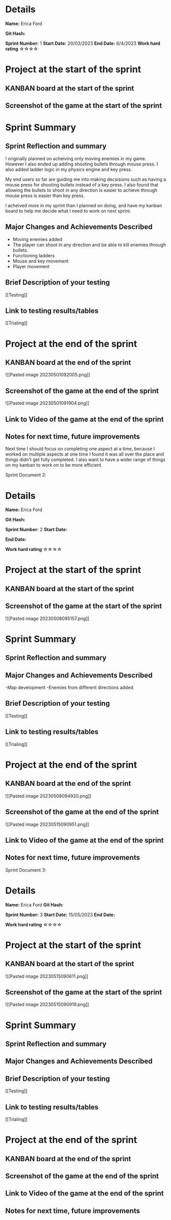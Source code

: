 # Details
**Name:**
Erica Ford

**Git Hash:**

**Sprint Number:**
1
**Start Date:**
20/03/2023
**End Date:**
6/4/2023
**Work hard rating**
☆☆☆☆

# Project at the start of the sprint
## **KANBAN board at the start of the sprint**

## **Screenshot of the game at the start of the sprint**

# Sprint Summary
## **Sprint Reflection and summary**
I originally planned on acheiving only moving enemies in my game. However I also ended up adding shooting bullets through mouse press. I also added ladder logic in my physics engine and key press. 

My end users so far are guiding me into making decsisions such as having a mouse press for shooting bullets instead of a key press. I also found that allowing the bullets to shoot in any direction is easier to achieve through mouse press is easier than key press.

I acheived more in my sprint than I planned on doing, and have my kanban board to help me decide what I need to work on next sprint.

## **Major Changes and Achievements Described**
- Moving enemies added
- The player can shoot in any direction and be able to kill enemies through bullets.
- Functioning ladders
- Mouse and key movement 
- Player movement


## **Brief Description of your testing**
[[Testing]]
## **Link to testing results/tables**
[[Trialing]]

# Project at the end of the sprint
## **KANBAN board at the end of the sprint**
![[Pasted image 20230501092005.png]]
## **Screenshot of the game at the end of the sprint**
![[Pasted image 20230501091904.png]]
## Link to **Video of the game at the end of the sprint**


## **Notes for next time, future improvements**
Next time I should focus on completing one aspect at a time, because I worked on multiple aspects at one time I found it was all over the place and things didn't get fully completed. I also want to have a wider range of things on my kanban to work on to be more efficient.





Sprint Document 2:
# Details
**Name:**
Erica Ford

**Git Hash:**

**Sprint Number:**
2
**Start Date:**

**End Date:**

**Work hard rating**
☆☆☆☆

# Project at the start of the sprint
## **KANBAN board at the start of the sprint**

## **Screenshot of the game at the start of the sprint**
![[Pasted image 20230508095157.png]]
# Sprint Summary
## **Sprint Reflection and summary**


## **Major Changes and Achievements Described**
-Map development
-Enemies from different directions added


## **Brief Description of your testing**
[[Testing]]
## **Link to testing results/tables**
[[Trialing]]

# Project at the end of the sprint
## **KANBAN board at the end of the sprint**
![[Pasted image 20230508094920.png]]
## **Screenshot of the game at the end of the sprint**
![[Pasted image 20230515090951.png]]
## Link to **Video of the game at the end of the sprint**


## **Notes for next time, future improvements**


Sprint Document 3:
# Details
**Name:**
Erica Ford
**Git Hash:**

**Sprint Number:**
3
**Start Date:**
15/05/2023
**End Date:**

**Work hard rating**
☆☆☆☆

# Project at the start of the sprint
## **KANBAN board at the start of the sprint**
![[Pasted image 20230515090611.png]]
## **Screenshot of the game at the start of the sprint**
![[Pasted image 20230515090919.png]]
# Sprint Summary
## **Sprint Reflection and summary**


## **Major Changes and Achievements Described**



## **Brief Description of your testing**
[[Testing]]
## **Link to testing results/tables**
[[Trialing]]

# Project at the end of the sprint
## **KANBAN board at the end of the sprint**

## **Screenshot of the game at the end of the sprint**

## Link to **Video of the game at the end of the sprint**


## **Notes for next time, future improvements**


